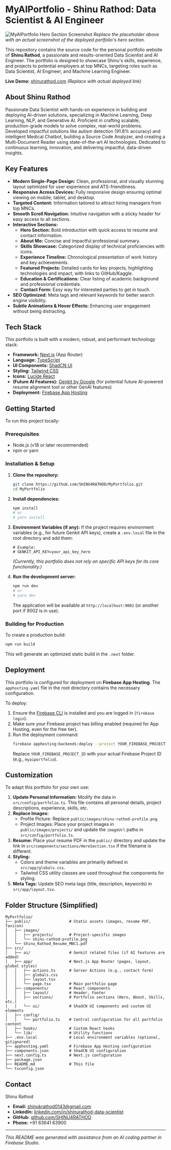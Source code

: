 
# MyAIPortfolio - Shinu Rathod: Data Scientist & AI Engineer

![MyAIPortfolio Hero Section Screenshot](https://placehold.co/1200x600.png?text=Portfolio+Screenshot+Placeholder)
*Replace the placeholder above with an actual screenshot of the deployed portfolio's hero section.*

This repository contains the source code for the personal portfolio website of **Shinu Rathod**, a passionate and results-oriented Data Scientist and AI Engineer. The portfolio is designed to showcase Shinu's skills, experience, and projects to potential employers at top MNCs, targeting roles such as Data Scientist, AI Engineer, and Machine Learning Engineer.

**Live Demo:** [shinurathod.com](https://shinurathod.com) *(Replace with actual deployed link)*

## About Shinu Rathod

Passionate Data Scientist with hands-on experience in building and deploying AI-driven solutions, specializing in Machine Learning, Deep Learning, NLP, and Generative AI. Proficient in crafting scalable, production-grade models to solve complex, real-world problems. Developed impactful solutions like autism detection (91.8% accuracy) and intelligent Medical Chatbot, building a Source Code Analyzer, and creating a Multi-Document Reader using state-of-the-art AI technologies. Dedicated to continuous learning, innovation, and delivering impactful, data-driven insights.

## Key Features

*   **Modern Single-Page Design:** Clean, professional, and visually stunning layout optimized for user experience and ATS-friendliness.
*   **Responsive Across Devices:** Fully responsive design ensuring optimal viewing on mobile, tablet, and desktop.
*   **Targeted Content:** Information tailored to attract hiring managers from top MNCs.
*   **Smooth Scroll Navigation:** Intuitive navigation with a sticky header for easy access to all sections.
*   **Interactive Sections:**
    *   **Hero Section:** Bold introduction with quick access to resume and contact information.
    *   **About Me:** Concise and impactful professional summary.
    *   **Skills Showcase:** Categorized display of technical proficiencies with icons.
    *   **Experience Timeline:** Chronological presentation of work history and key achievements.
    *   **Featured Projects:** Detailed cards for key projects, highlighting technologies and impact, with links to GitHub/Kaggle.
    *   **Education & Certifications:** Clear listing of academic background and professional credentials.
    *   **Contact Form:** Easy way for interested parties to get in touch.
*   **SEO Optimized:** Meta tags and relevant keywords for better search engine visibility.
*   **Subtle Animations & Hover Effects:** Enhancing user engagement without being distracting.

## Tech Stack

This portfolio is built with a modern, robust, and performant technology stack:

*   **Framework:** [Next.js](https://nextjs.org/) (App Router)
*   **Language:** [TypeScript](https://www.typescriptlang.org/)
*   **UI Components:** [ShadCN UI](https://ui.shadcn.com/)
*   **Styling:** [Tailwind CSS](https://tailwindcss.com/)
*   **Icons:** [Lucide React](https://lucide.dev/)
*   **(Future AI Features):** [Genkit by Google](https://firebase.google.com/docs/genkit) (for potential future AI-powered resume alignment tool or other GenAI features)
*   **Deployment:** [Firebase App Hosting](https://firebase.google.com/docs/app-hosting)

## Getting Started

To run this project locally:

### Prerequisites

*   Node.js (v18 or later recommended)
*   npm or yarn

### Installation & Setup

1.  **Clone the repository:**
    ```bash
    git clone https://github.com/SHINU4RATHOD/MyPortfolio.git
    cd MyPortfolio
    ```

2.  **Install dependencies:**
    ```bash
    npm install
    # or
    # yarn install
    ```

3.  **Environment Variables (if any):**
    If the project requires environment variables (e.g., for future Genkit API keys), create a `.env.local` file in the root directory and add them:
    ```env
    # Example:
    # GENKIT_API_KEY=your_api_key_here
    ```
    *(Currently, this portfolio does not rely on specific API keys for its core functionality.)*

4.  **Run the development server:**
    ```bash
    npm run dev
    # or
    # yarn dev
    ```
    The application will be available at `http://localhost:9002` (or another port if 9002 is in use).

### Building for Production

To create a production build:
```bash
npm run build
```
This will generate an optimized static build in the `.next` folder.

## Deployment

This portfolio is configured for deployment on **Firebase App Hosting**.
The `apphosting.yaml` file in the root directory contains the necessary configuration.

To deploy:
1.  Ensure the [Firebase CLI](https://firebase.google.com/docs/cli) is installed and you are logged in (`firebase login`).
2.  Make sure your Firebase project has billing enabled (required for App Hosting, even for the free tier).
3.  Run the deployment command:
    ```bash
    firebase apphosting:backends:deploy --project YOUR_FIREBASE_PROJECT_ID
    ```
    Replace `YOUR_FIREBASE_PROJECT_ID` with your actual Firebase Project ID (e.g., `myaiportfolio`).

## Customization

To adapt this portfolio for your own use:

1.  **Update Personal Information:** Modify the data in `src/config/portfolio.ts`. This file contains all personal details, project descriptions, experience, skills, etc.
2.  **Replace Images:**
    *   Profile Picture: Replace `public/images/shinu-rathod-profile.png`.
    *   Project Images: Place your project images in `public/images/projects/` and update the `imageUrl` paths in `src/config/portfolio.ts`.
3.  **Resume:** Place your resume PDF in the `public/` directory and update the link in `src/components/sections/HeroSection.tsx` if the filename is different.
4.  **Styling:**
    *   Colors and theme variables are primarily defined in `src/app/globals.css`.
    *   Tailwind CSS utility classes are used throughout the components for styling.
5.  **Meta Tags:** Update SEO meta tags (title, description, keywords) in `src/app/layout.tsx`.

## Folder Structure (Simplified)

```
MyPortfolio/
├── public/                 # Static assets (images, resume PDF, favicon)
│   ├── images/
│   │   ├── projects/       # Project-specific images
│   │   └── shinu-rathod-profile.png
│   └── Shinu_Rathod_Resume_MNC1.pdf
├── src/
│   ├── ai/                 # Genkit related files (if AI features are added)
│   ├── app/                # Next.js App Router (pages, layout, global styles)
│   │   ├── actions.ts      # Server Actions (e.g., contact form)
│   │   ├── globals.css
│   │   ├── layout.tsx
│   │   └── page.tsx        # Main portfolio page
│   ├── components/         # React components
│   │   ├── layout/         # Header, Footer
│   │   ├── sections/       # Portfolio sections (Hero, About, Skills, etc.)
│   │   └── ui/             # ShadCN UI components and custom UI elements
│   ├── config/
│   │   └── portfolio.ts    # Central configuration for all portfolio content
│   ├── hooks/              # Custom React hooks
│   └── lib/                # Utility functions
├── .env.local              # Local environment variables (optional, gitignored)
├── apphosting.yaml         # Firebase App Hosting configuration
├── components.json         # ShadCN UI configuration
├── next.config.ts          # Next.js configuration
├── package.json
├── README.md               # This file
└── tsconfig.json
```

## Contact

Shinu Rathod
*   **Email:** [shinukrathod0143@gmail.com](mailto:shinukrathod0143@gmail.com)
*   **LinkedIn:** [linkedin.com/in/shinurathod-data-scientist](https://www.linkedin.com/in/shinurathod-data-scientist)
*   **GitHub:** [github.com/SHINU4RATHOD](https://github.com/SHINU4RATHOD)
*   **Phone:** +91 63641 63900

---

*This README was generated with assistance from an AI coding partner in Firebase Studio.*
